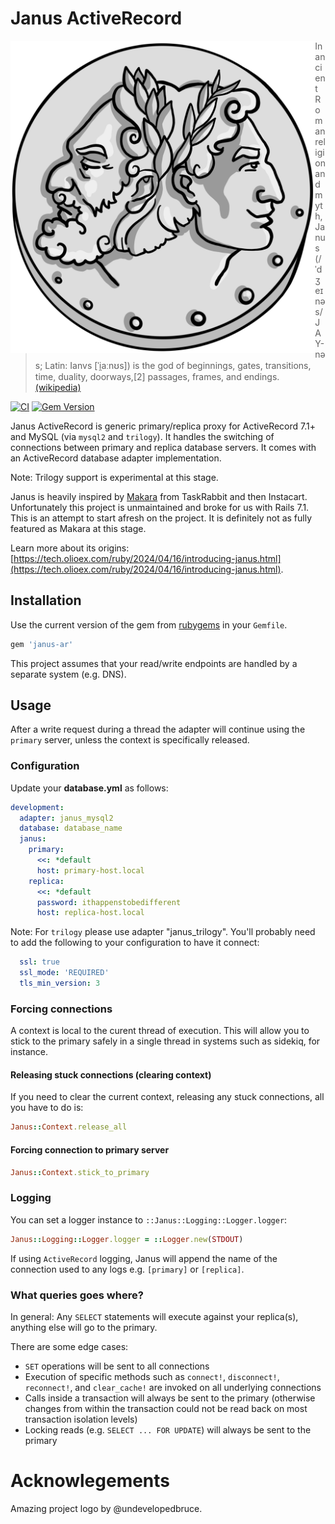 # Janus ActiveRecord

<p align="center">
  <img src="assets/janus-logo.png"
     alt="Janus Logo"
     style="float: left; margin: 0 auto; height: 500px;" />
</p>

> In ancient Roman religion and myth, Janus (/ˈdʒeɪnəs/ JAY-nəs; Latin: Ianvs [ˈi̯aːnʊs]) is the god of beginnings, gates, transitions, time, duality, doorways,[2] passages, frames, and endings. [(wikipedia)](https://en.wikipedia.org/wiki/Janus)

[![CI](https://github.com/OLIOEX/janus-ar/actions/workflows/ci.yml/badge.svg)](https://github.com/OLIOEX/janus-ar/actions/workflows/ci.yml)
[![Gem Version](https://badge.fury.io/rb/janus-ar.svg)](https://badge.fury.io/rb/janus-ar)

Janus ActiveRecord is generic primary/replica proxy for ActiveRecord 7.1+ and MySQL (via `mysql2` and `trilogy`). It handles the switching of connections between primary and replica database servers. It comes with an ActiveRecord database adapter implementation.

Note: Trilogy support is experimental at this stage.

Janus is heavily inspired by [Makara](https://github.com/instacart/makara) from TaskRabbit and then Instacart. Unfortunately this project is unmaintained and broke for us with Rails 7.1. This is an attempt to start afresh on the project. It is definitely not as fully featured as Makara at this stage.

Learn more about its origins: [https://tech.olioex.com/ruby/2024/04/16/introducing-janus.html](https://tech.olioex.com/ruby/2024/04/16/introducing-janus.html).

## Installation

Use the current version of the gem from [rubygems](https://rubygems.org/gems/janus-ar) in your `Gemfile`.

```ruby
gem 'janus-ar'
```

This project assumes that your read/write endpoints are handled by a separate system (e.g. DNS).

## Usage

After a write request during a thread the adapter will continue using the `primary` server, unless the context is specifically released.

### Configuration

Update your **database.yml** as follows:

```yml
development:
  adapter: janus_mysql2
  database: database_name
  janus:
    primary:
      <<: *default
      host: primary-host.local
    replica:
      <<: *default
      password: ithappenstobedifferent
      host: replica-host.local
```
Note: For `trilogy` please use adapter "janus_trilogy". You'll probably need to add the following to your configuration to have it connect:

```yml
  ssl: true
  ssl_mode: 'REQUIRED'
  tls_min_version: 3
```

### Forcing connections

A context is local to the curent thread of execution. This will allow you to stick to the primary safely in a single thread
in systems such as sidekiq, for instance.

#### Releasing stuck connections (clearing context)

If you need to clear the current context, releasing any stuck connections, all you have to do is:

```ruby
Janus::Context.release_all
```

#### Forcing connection to primary server

```ruby
Janus::Context.stick_to_primary
```

### Logging

You can set a logger instance to `::Janus::Logging::Logger.logger`:

```ruby
Janus::Logging::Logger.logger = ::Logger.new(STDOUT)
```

If using `ActiveRecord` logging, Janus will append the name of the connection used to any logs e.g. `[primary]` or `[replica]`.

### What queries goes where?

In general: Any `SELECT` statements will execute against your replica(s), anything else will go to the primary.

There are some edge cases:
* `SET` operations will be sent to all connections
* Execution of specific methods such as `connect!`, `disconnect!`, `reconnect!`, and `clear_cache!` are invoked on all underlying connections
* Calls inside a transaction will always be sent to the primary (otherwise changes from within the transaction could not be read back on most transaction isolation levels)
* Locking reads (e.g. `SELECT ... FOR UPDATE`) will always be sent to the primary


# Acknowlegements

Amazing project logo by @undevelopedbruce.

